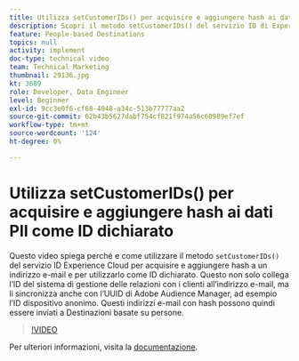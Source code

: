 ```yaml
---
title: Utilizza setCustomerIDs() per acquisire e aggiungere hash ai dati PII come ID dichiarato
description: Scopri il metodo setCustomerIDs() del servizio ID di Experience Cloud per acquisire e inserire tramite hash un indirizzo e-mail. Scopri come utilizzarlo come ID dichiarato.
feature: People-based Destinations
topics: null
activity: implement
doc-type: technical video
team: Technical Marketing
thumbnail: 29136.jpg
kt: 3689
role: Developer, Data Engineer
level: Beginner
exl-id: 9cc3e0f6-cf68-4048-a34c-513b77777aa2
source-git-commit: 62b43b5627dabf754cf821f974a56c60989ef7ef
workflow-type: tm+mt
source-wordcount: '124'
ht-degree: 0%

---
```


# Utilizza setCustomerIDs() per acquisire e aggiungere hash ai dati PII come ID dichiarato

Questo video spiega perché e come utilizzare il metodo `setCustomerIDs()` del servizio ID Experience Cloud per acquisire e aggiungere hash a un indirizzo e-mail e per utilizzarlo come ID dichiarato. Questo non solo collega l’ID del sistema di gestione delle relazioni con i clienti all’indirizzo e-mail, ma li sincronizza anche con l’UUID di Adobe Audience Manager, ad esempio l’ID dispositivo anonimo. Questi indirizzi e-mail con hash possono quindi essere inviati a Destinazioni basate su persone.

>[!VIDEO](https://video.tv.adobe.com/v/29136/?quality=12)

Per ulteriori informazioni, visita la [documentazione](https://experienceleague.adobe.com/docs/id-service/using/reference/hashing-support.html).
